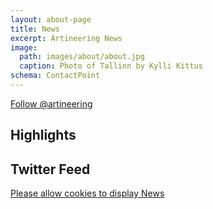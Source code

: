 ```yaml
---
layout: about-page
title: News
excerpt: Artineering News
image:
  path: images/about/about.jpg
  caption: Photo of Tallinn by Kylli Kittus
schema: ContactPoint
---
```


<div class="twitter-follow pull-center">
<a href="https://twitter.com/artineering?ref_src=twsrc%5Etfw" class="twitter-follow-button" data-size="large" data-lang="en" data-align="right" data-show-count="true">Follow @artineering</a>
</div>

<div class="two-split-news">

<div>
<h2>Highlights</h2>
<a class="twitter-timeline" data-height="800" data-lang="en" href="https://twitter.com/artineering/timelines/1166336484850458626?ref_src=twsrc%5Etfw" data-chrome="nofooter noheader noborders" data-tweet-limit="3"></a>
</div>

<div class="main-twitter">
<h2>Twitter Feed</h2>
<div class="twitter-news">
<a class="twitter-timeline" data-height="800" href="https://twitter.com/{{site.author.twitter}}" data-chrome="nofooter noheader noborders" data-tweet-limit="3">Please allow cookies to display News</a>
</div>
</div>
</div>
